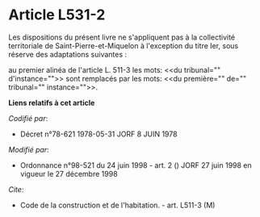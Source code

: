 # Article L531-2

Les dispositions du présent livre ne s'appliquent pas à la collectivité territoriale de Saint-Pierre-et-Miquelon à
l'exception du titre Ier, sous réserve des adaptations suivantes :

au premier alinéa de l'article L. 511-3 les mots: <<du tribunal="" d'instance="">> sont remplacés par les mots: <<du
première="" de="" tribunal="" instance="">>.

</du></du>

**Liens relatifs à cet article**

_Codifié par_:

  - Décret n°78-621 1978-05-31 JORF 8 JUIN 1978

_Modifié par_:

  - Ordonnance n°98-521 du 24 juin 1998 - art. 2 () JORF 27 juin 1998 en vigueur le 27 décembre 1998

_Cite_:

  - Code de la construction et de l'habitation. - art. L511-3 (M)
